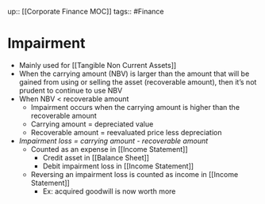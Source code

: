 up:: [[Corporate Finance MOC]]
tags:: #Finance 
# Impairment
- Mainly used for [[Tangible Non Current Assets]]
- When the carrying amount (NBV) is larger than the amount that will be gained from using or selling the asset (recoverable amount), then it’s not prudent to continue to use NBV
- When NBV < recoverable amount
	- Impairment occurs when the carrying amount is higher than the recoverable amount
	- Carrying amount = depreciated value
	- Recoverable amount = reevaluated price less depreciation
- *Impairment loss = carrying amount - recoverable amount* 
	- Counted as an expense in [[Income Statement]]
		- Credit asset in [[Balance Sheet]]
		- Debit impairment loss in [[Income Statement]]
	- Reversing an impairment loss is counted as income in [[Income Statement]]
		- Ex: acquired goodwill is now worth more